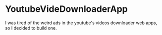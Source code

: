 # YoutubeVideDownloaderApp
I was tired of the weird ads in the youtube's videos downloader web apps, so I decided to build one.
